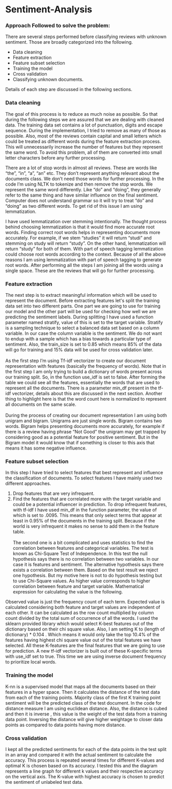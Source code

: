 # Sentiment-Analysis

### Approach Followed to solve the problem:
There are several steps performed before classifying reviews with unknown sentiment. Those are broadly categorized into the following. 
* Data cleaning
* Feature extraction
* Feature subset selection
* Training the model
* Cross validation
* Classifying unknown documents.

Details of each step are discussed in the following sections.
###  Data cleaning
<p>
The goal of this process is to reduce as much noise as possible. So that during the following steps we are assured that we are dealing with cleaned data.
The training data set contains a lot of punctuation, digits and escape sequence. During the implementation, I tried to remove as many of those as possible. Also, most of the reviews contain capital and small letters which could be treated as different words during the feature extraction process. This will unnecessarily increase the number of features but they represent the same word. To avoid this problem, all of them are converted into small letter characters before any further processing.
</p>

<p>
There are a lot of stop words in almost all reviews. These are words like “the”, “in”, “a”, “an” etc. They don’t represent anything relevant about the documents class. We don’t need those words for further processing. In the code I’m using NLTK to tokenize and then remove the stop words.
We represent the same word differently. Like “do” and “doing”, they generally refer to the same thing and have similar influence on the final sentiment. Computer does not understand grammar so it will try to treat “do” and “doing” as two different words. To get rid of this issue I am using lemmatization.
</p>

<p>
I have used lemmatization over stemming intentionally. The thought process behind choosing lemmatization is that it would find more accurate root words. Finding correct root words helps in representing documents more accurately. For example, if we stem “studies” it will return “studi” and stemming on study will return “study”. On the other hand, lemmatization will return “study” for both of them. With part of speech tagging lemmatization could choose root words according to the context.
Because of all the above reasons I am using lemmatization with part of speech tagging to generate root words. After performing all the steps I am joining all the words using a single space. These are the reviews that will go for further processing.
</p>

### Feature extraction

The next step is to extract meaningful information which will be used to represent the document. Before extracting features let's split the training data set into two different parts. One part we are going to use for training our model and the other part will be used for checking how well we are predicting the sentiment labels. During splitting I have used a function parameter named stratify, value of this is set to the target variable. Stratify is a sampling technique to select a balanced data set based on a column variable. In our case the column variable is the sentiment. We do not want to endup with a sample which has a bias towards a particular type of sentiment. Also, the train_size is set to 0.85 which means 85% of the data will go for training and 15% data will be used for cross validation later.
<br/><br/>
As the first step I’m using Tf-idf vectorizer to create our document representation with features (basically the frequency of words). Note that in the first step I am only trying to build a dictionary of words present across our training split. So, in the function use_idf is set to false. After forming the table we could see all the features, essentially the words that are used to represent all the documents. There is a parameter min_df present in the tf-idf vectorizer, details about this are discussed in the next section. Another thing to highlight here is that the word count here is normalized to represent all documents on the same scale.
<br/><br/>
During the process of creating our document representation I am using both unigram and bigram. Unigrams are just single words. Bigram contains two words. Bigram helps presenting documents more accurately, for example if there is a review having phrase “Not Good” the unigram may get trapped by considering good as a potential feature for positive sentiment. But in the Bigram model it would know that if something is closer to this axis that means it has some negative influence.

### Feature subset selection
In this step I have tried to select features that best represent and influence the classification of documents. To select features I have mainly used two different approaches.
1. Drop features that are very infrequent.
2. Find the features that are correlated more with the target variable and could be a potential
influencer in prediction.
To drop infrequent features, with tf-idf I have used min_df in the function parameter, the value of which is set to .0095. This means that only select terms that appear at least in 0.95% of the documents in the training split. Because if the world is very infrequent it makes no sense to add them in the feature table.
<br/><br/>
The second one is a bit complicated and uses statistics to find the correlation between features and categorical variables. The test is known as Chi-Square Test of Independence. In this test the null hypothesis says there is no correlation between two variables. In our case it is features and sentiment. The alternative hypothesis says there exists a correlation between them. Based on the test result we reject one hypothesis. But my motive here is not to do hypothesis testing but to use Chi-Square values. As higher value corresponds to higher correlation between feature and target variable. Mathematical expression for calculating the value is the following.

Observed value is just the frequency count of each term. Expected value is calculated considering both feature and target values are independent of each other. It can be calculated as the row count multiplied by column count divided by the total sum of occurrence of all the words.
I used the sklearn provided library which would select K-best features out of the dictionary based on their chi square value. Also, I am setting K to (length of dictionary) * 0.104 . Which means it would only take the top 10.4% of the features having highest chi square value out of the total features we have selected.
All these K-features are the final features that we are going to use for prediction. A new tf-idf vectorizer is built out of these K-specific terms with use_idf set to true. This time we are using inverse document frequency to prioritize local words.
### Training the model

K-nn is a supervised model that maps all the documents based on their features in a hyper space. Then it calculates the distance of the test data from each of the training points. Majority class of the first K training point sentiment will be the predicted class of the test document.
In the code for distance measure I am using euclidean distance. Also, the distance is cubed and then it is inverse , this value is the weight of the test data from a training data point. Inversing the distance will give higher weightage to closer data points as compared to data points having more distance.


### Cross validation

I kept all the predicted sentiments for each of the data points in the test split in an array and compared it with the actual sentiment to calculate the accuracy. This process is repeated several times
for different K-values and optimal K is chosen based on its accuracy. I tested this and the diagram represents a line graph for different k values and their respective accuracy on the vertical axis.
The K-value with highest accuracy is chosen to predict the sentiment of unlabeled test data.
